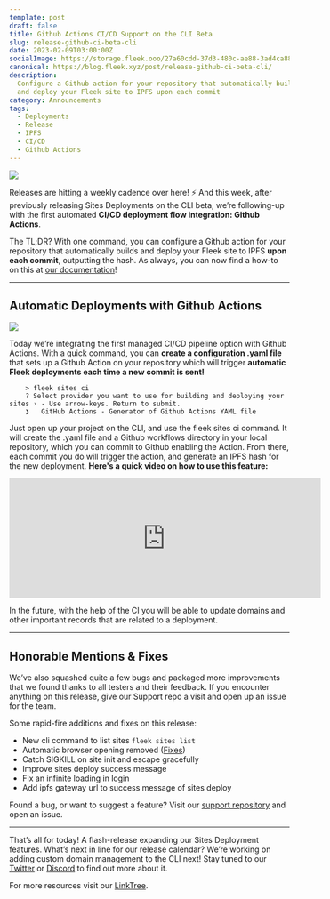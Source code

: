 ```yaml
---
template: post
draft: false
title: Github Actions CI/CD Support on the CLI Beta
slug: release-github-ci-beta-cli
date: 2023-02-09T03:00:00Z
socialImage: https://storage.fleek.ooo/27a60cdd-37d3-480c-ae88-3ad4ca886b13-bucket/imgs/ci-cd.png
canonical: https://blog.fleek.xyz/post/release-github-ci-beta-cli/
description:
  Configure a Github action for your repository that automatically builds
  and deploy your Fleek site to IPFS upon each commit
category: Announcements
tags:
  - Deployments
  - Release
  - IPFS
  - CI/CD
  - Github Actions
---
```


![](https://storage.fleek.ooo/27a60cdd-37d3-480c-ae88-3ad4ca886b13-bucket/imgs/ci-cd.png)

Releases are hitting a weekly cadence over here! ⚡️ And this week, after previously releasing Sites Deployments on the CLI beta, we’re following-up with the first automated **CI/CD deployment flow integration: Github Actions**.

The TL;DR? With one command, you can configure a Github action for your repository that automatically builds and deploy your Fleek site to IPFS **upon each commit**, outputting the hash. As always, you can now find a how-to on this at [our documentation](https://docs.fleek.xyz/)!

---

## Automatic Deployments with Github Actions

![](https://storage.fleek.ooo/27a60cdd-37d3-480c-ae88-3ad4ca886b13-bucket/imgs/ci-code.png)

Today we’re integrating the first managed CI/CD pipeline option with Github Actions. With a quick command, you can **create a configuration .yaml file** that sets up a Github Action on your repository which will trigger **automatic Fleek deployments each time a new commit is sent!**

        > fleek sites ci
        ? Select provider you want to use for building and deploying your sites › - Use arrow-keys. Return to submit.
        ❯   GitHub Actions - Generator of Github Actions YAML file

Just open up your project on the CLI, and use the fleek sites ci command. It will create the .yaml file and a Github workflows directory in your local repository, which you can commit to Github enabling the Action. From there, each commit you do will trigger the action, and generate an IPFS hash for the new deployment. **Here's a quick video on how to use this feature:**

<iframe width="560" height="215" src="https://www.youtube.com/embed/KZvYrllpb-4?controls=0" title="YouTube video player" frameborder="0" allow="accelerometer; autoplay; clipboard-write; encrypted-media; gyroscope; picture-in-picture; web-share" allowfullscreen></iframe>

In the future, with the help of the CI you will be able to update domains and other important records that are related to a deployment.

---

## Honorable Mentions & Fixes

We’ve also squashed quite a few bugs and packaged more improvements that we found thanks to all testers and their feedback. If you encounter anything on this release, give our Support repo a visit and open up an issue for the team.

Some rapid-fire additions and fixes on this release:

- New cli command to list sites `fleek sites list`
- Automatic browser opening removed ([Fixes](https://github.com/fleekxyz/fleekxyz-support/issues/8))
- Catch SIGKILL on site init and escape gracefully
- Improve sites deploy success message
- Fix an infinite loading in login
- Add ipfs gateway url to success message of sites deploy

Found a bug, or want to suggest a feature? Visit our [support repository](https://github.com/fleekxyz/fleekxyz-support/) and open an issue.

---

That’s all for today! A flash-release expanding our Sites Deployment features. What’s next in line for our release calendar? We’re working on adding custom domain management to the CLI next! Stay tuned to our [Twitter](https://twitter.com/fleek) or [Discord](https://discord.gg/fleek) to find out more about it.

For more resources visit our [LinkTree](https://linktr.ee/fleek).
